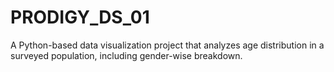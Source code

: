 # PRODIGY_DS_01
A Python-based data visualization project that analyzes age distribution in a surveyed population, including gender-wise breakdown.
